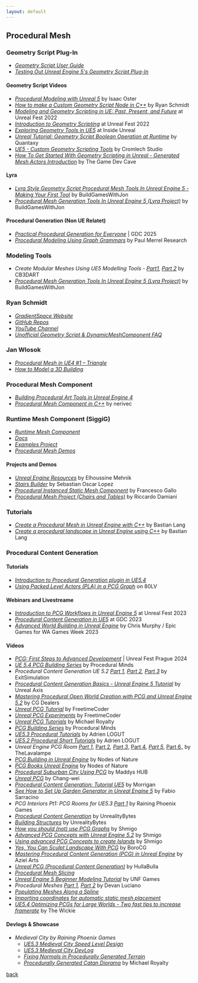 ```yaml
---
layout: default
---
```


## Procedural Mesh

### Geometry Script Plug-In

* _[Geometry Script User Guide](https://docs.unrealengine.com/5.1/en-US/geometry-script-users-guide/)_
* _[Testing Out Unreal Engine 5's Geometry Script Plug-In](https://80.lv/articles/testing-out-unreal-engine-5-s-geometry-script-plug-in/)_

#### Geometry Script Videos

* _[Procedural Modeling with Unreal 5](https://www.youtube.com/watch?v=FC3vjONjPvY&list=PLpoXxlr0idMkGMOH6o7npkW3DaZoeZ5M-)_ by Isaac Oster
* _[How to make a Custom Geometry Script Node in C++](https://www.youtube.com/watch?v=6adlrBQbcd8)_ by Ryan Schmidt
* _[Modeling and Geometry Scripting in UE: Past, Present, and Future](https://www.youtube.com/watch?v=pEC3krOwcbM)_ at Unreal Fest 2022
* _[Introduction to Geometry Scripting](https://www.youtube.com/watch?v=gDso9X4HgLA)_ at Unreal Fest 2022
* _[Exploring Geometry Tools in UE5](https://www.twitch.tv/videos/1455871303)_ at Inside Unreal
* _[Unreal Tutorial: Geometry Script Boolean Operation at Runtime](https://www.youtube.com/watch?v=4aVZyHD3Flc)_ by Quantaxy
* _[UE5 - Custom Geometry Scripting Tools](https://www.youtube.com/watch?v=u1qQO4XRgYQ)_ by Cromlech Studio
* _[How To Get Started With Geometry Scripting in Unreal - Generated Mesh Actors Introduction](https://www.youtube.com/watch?v=cKDZE4-mQIg)_ by The Game Dev Cave

#### Lyra

* _[Lyra Style Geometry Script Procedural Mesh Tools In Unreal Engine 5 - Making Your First Tool](https://www.youtube.com/watch?v=L4vGmIw0PD4)_ by BuildGamesWithJon
* _[Procedural Mesh Generation Tools In Unreal Engine 5 (Lyra Project)](https://www.youtube.com/watch?v=zLeO8pM-blU)_ by BuildGamesWithJon

#### Procedural Generation (Non UE Relatet)

* _[Practical Procedural Generation for Everyone](https://www.youtube.com/watch?v=WumyfLEa6bU)_ | GDC 2025
* _[Procedural Modeling Using Graph Grammars](https://www.youtube.com/watch?v=FG3LbcOGHqw)_ by Paul Merrel Research

### Modeling Tools

* _Create Modular Meshes Using UE5 Modelling Tools - [Part1](https://www.youtube.com/watch?v=1HAbbwjgY90), [Part 2](https://www.youtube.com/watch?v=Kg8uOHdJ6IU)_ by CB3DART
* _[Procedural Mesh Generation Tools In Unreal Engine 5 (Lyra Project)](https://www.youtube.com/watch?v=zLeO8pM-blU)_ by BuildGamesWithJon

### Ryan Schmidt

* _[GradientSpace Website](http://www.gradientspace.com/)_
* _[GitHub Repos](https://github.com/gradientspace)_
* _[YouTube Channel](https://www.youtube.com/@RyanSchmidtEpic)_
* _[Unofficial Geometry Script & DynamicMeshComponent FAQ](https://www.gradientspace.com/tutorials/2022/12/19/geometry-script-faq)_

### Jan Wlosok

* _[Procedural Mesh in UE4 #1 – Triangle](http://wlosok.cz/procedural-mesh-in-ue4-1-triangle/)_
* _[How to Model a 3D Building](https://www.youtube.com/watch?v=xNGS__xJ4bo)_

### Procedural Mesh Component

* _[Building Procedural Art Tools in Unreal Engine 4](https://80.lv/articles/building-procedural-art-tools-in-unreal-engine-4/)_
* _[Procedural Mesh Component in C++](https://nerivec.github.io/old-ue4-wiki/pages/procedural-mesh-component-in-cgetting-started.html)_ by nerivec

### Runtime Mesh Component (SiggiG)

* _[Runtime Mesh Component](https://github.com/SiggiG/RuntimeMeshComponent)_
* _[Docs](https://runtimemesh.koderz.io/)_
* _[Examples Project](https://github.com/TriAxis-Games/RuntimeMeshComponent-Examples)_
* _[Procedural Mesh Demos](https://github.com/SiggiG/ProceduralMeshDemos)_

#### Projects and Demos

* _[Unreal Engine Resources](https://unrealengineresources.com/)_ by Elhoussine Mehnik
* _[Stairs Builder](https://github.com/sebastianoscarlopez/StairsBuilder)_ by Sebastian Oscar Lopez
* _[Procedural Instanced Static Mesh Component](https://github.com/francesco-gallo/procedural-instanced-static-mesh-component)_ by Francesco Gallo
* _[Procedural Mesh Project (Chairs and Tables)](https://github.com/damianiRiccardo90/ProceduralMeshProject)_ by Riccardo Damiani

### Tutorials

* _[Create a Procedural Mesh in Unreal Engine with C++](https://www.bluefruitgames.com/creating-a-procedural-mesh-in-unreal-engine/)_ by Bastian Lang
* _[Create a procedural landscape in Unreal Engine using C++](https://www.bluefruitgames.com/create-a-procedural-landscape-in-unreal-engine-using-c/)_ by Bastian Lang

### Procedural Content Generation

#### Tutorials

* _[Introduction to Procedural Generation plugin in UE5.4](https://dev.epicgames.com/community/learning/tutorials/j4xJ/unreal-engine-introduction-to-procedural-generation-plugin-in-ue5-2)_
* _[Using Packed Level Actors (PLA) in a PCG Graph](https://80.lv/articles/see-how-to-set-up-garden-generator-in-unreal-engine-5/)_ on 80LV

#### Webinars and Livestreame

* _[Introduction to PCG Workflows in Unreal Engine 5](https://www.youtube.com/watch?v=LMQDCEiLaQY)_ at Unreal Fest 2023
* _[Procedural Content Generation in UE5](https://www.youtube.com/watch?v=aoCGLW53fZg)_ at GDC 2023
* _[Advanced World Building in Unreal Engine](https://www.youtube.com/watch?v=gJKGMFcg29c)_ by Chris Murphy / Epic Games for WA Games Week 2023

#### Videos

* _[PCG: First Steps to Advanced Development](https://www.youtube.com/watch?v=ncokCVoN-oU)_ | Unreal Fest Prague 2024
* _[UE 5.4 PCG Building Series](https://www.youtube.com/watch?v=oYNA24tcYc0&list=PLokuMVKY46wh11uPz7UeJlPuWS65CvobM)_ by Procedural Minds
* _Procedural Content Generation UE 5.2 [Part 1](https://www.youtube.com/watch?v=BJZc06F7ci0), [Part 2](https://www.youtube.com/watch?v=8-ghOR9wRzE), [Part 3](https://www.youtube.com/watch?v=VZ5lL4k77bk)_ by ExitSimulation
* _[Procedural Content Generation Basics - Unreal Engine 5 Tutorial](https://www.youtube.com/watch?v=jbRBF9b4lSk)_ by Unreal Axis
* _[Mastering Procedural Open World Creation with PCG and Unreal Engine 5.2](https://www.youtube.com/watch?v=Y0UwL-Bo2l0)_ by CG Dealers
* _[Unreal PCG Tutorial](https://www.youtube.com/playlist?list=PLA03OHAaHgYpo0enf8p-2oEpja3grLOKZ)_ by FreetimeCoder
* _[Unreal PCG Experiments](https://www.youtube.com/playlist?list=PLA03OHAaHgYrnTNx6qs59MdlEsR1jxvTn)_ by FreetimeCoder
* _[Unreal PCG Tutorials](https://www.youtube.com/@MichaelRoyalty/playlists)_ by Michael Royalty
* _[PCG Building Series](https://www.youtube.com/playlist?list=PLokuMVKY46wj6cHcgnBjDguL_oHGMWkZA)_ by Procedural Minds
* _[UE5.3 Procedural Tutorials](https://www.youtube.com/playlist?list=PLa5CA4dwjxucvoAmS7FO8hvUrSL21a-5G)_ by Adrien LOGUT
* _[UE5.2 Procedural Short Tutorials](https://www.youtube.com/playlist?list=PLa5CA4dwjxuc6B3WkKB9xpTiGGCM3HspY)_ by Adrien LOGUT
* _Unreal Engine PCG Room [Part 1](https://www.youtube.com/watch?v=D3o9RHvIsZc)_, [Part 2](https://www.youtube.com/watch?v=Ng2AXVeVto0)_, [Part 3](https://www.youtube.com/watch?v=znSivZ3oQJY)_, [Part 4](https://www.youtube.com/watch?v=rNUv71wu0gM)_, [Part 5](https://www.youtube.com/watch?v=D4jnyJEeeXQ)_, [Part 6](https://www.youtube.com/watch?v=u3firyujZ5w)_ by TheLavalampe
* _[PCG Building in Unreal Engine](https://www.youtube.com/watch?v=m1DJ7qXBgug)_ by Nodes of Nature
* _[PCG Books Unreal Engine](https://www.youtube.com/watch?v=feLTUwtaUDA)_ by Nodes of Nature
* _[Procedural Suburban City Using PCG](https://www.youtube.com/watch?v=C-_RYWevAW0)_ by Maddys HUB
* _[Unreal PCG](https://www.youtube.com/watch?v=3kP4tFE5Krw&list=PLkoyk8TmcceF68I4Cc3EX28x_mRVKbWi8)_ by Chang-wei
* _[Procedural Content Generation: Tutorial UE5](https://www.youtube.com/playlist?list=PLIOjp1ttVLQ06XFhpZHCNybxsbF0wb4DI)_ by Morrigan
* _[See How to Set Up Garden Generator in Unreal Engine 5](https://www.youtube.com/watch?v=NmQZYaZAFJU)_ by Fabio Sarracino
* _PCG Interiors Pt1: PCG Rooms for UE5.3 [Part 1](https://www.youtube.com/watch?v=L1sGInc9D08)_ by Raining Phoenix Games
* _[Procedural Content Generation](https://www.youtube.com/watch?v=RBFvkfZxJJk&list=PLhlDHJpnPTG-MYrGNAqVRkiE6R0fUreMn)_ by UnrealityBytes
* _[Building Structures](https://www.youtube.com/watch?v=5m3-ODwE_oU&list=PLhlDHJpnPTG_uHx-ydWzPYAmnNYEgK86x)_ by UnrealityBytes
* _[How you should (not) use PCG Graphs](https://www.youtube.com/watch?v=0i2y0PkTbCU)_ by Shmigo
* _[Advanced PCG Concepts with Unreal Engine 5.2](https://www.youtube.com/watch?v=l0FGl_lCgdc&t=45s)_ by Shmigo
* _[Using advanced PCG Concepts to create Islands](https://www.youtube.com/watch?v=Pi5mOZviVlE)_ by Shmigo
* _[Yes, You Can Sculpt Landscape With PCG](https://www.youtube.com/watch?v=hqNAWbuuFrs)_ by BoroCG
* _[Mastering Procedural Content Generation (PCG) in Unreal Engine](https://www.youtube.com/playlist?list=PLWjyT8uXuDk3pOeeLkhnL4wjP-curGBkJ)_ by Aziel Arts
* _[Unreal PCG (Procedural Content Generation)](https://www.youtube.com/playlist?list=PLd_-PkmCFGDlVBoPNHkKfWP-Q-5an7a8y)_ by HullaBulla
* _[Procedural Mesh Slicing](https://www.youtube.com/watch?v=1zJM1gKoU14)_
* _[Unreal Engine 5 Beginner Modeling Tutorial](https://www.youtube.com/watch?v=9InU0xbX7l0)_ by UNF Games
* _Procedural Meshes [Part 1](https://www.youtube.com/watch?v=iSgyleutbRw), [Part 2](https://www.youtube.com/watch?v=0T8jUtJXfkU)_ by Devan Luciano
* _[Populating Meshes Along a Spline](https://www.youtube.com/watch?v=OdjvlvGRYRE)_
* _[Importing coordinates for automatic static mesh placement](https://dev.epicgames.com/community/learning/tutorials/Gj/unreal-engine-importing-coordinates-for-automatic-static-mesh-placement)_
* _[UE5.4 Optimizing PCGs for Large Worlds - Two fast tips to increase framerate](https://www.youtube.com/watch?v=cPWKWAyHT2w)_ by The Wickie

#### Devlogs & Showcase

* _Medieval City by Raining Phoenix Games_
  * _[UE5.3 Medieval City Speed Level Design](https://www.youtube.com/watch?v=Wrv88a7fO5Q)_
  * _[UE5.3 Medieval City DevLog](https://www.youtube.com/watch?v=_WzUmnh164c)_
  * _[Fixing Normals in Procedurally Generated Terrain](https://www.youtube.com/watch?v=Fk0Cat7hWuE)_
  * _[Procedurally Generated Catan Diorama](https://www.youtube.com/watch?v=urzCmeiJZnI)_ by Michael Royalty

[back](../)
